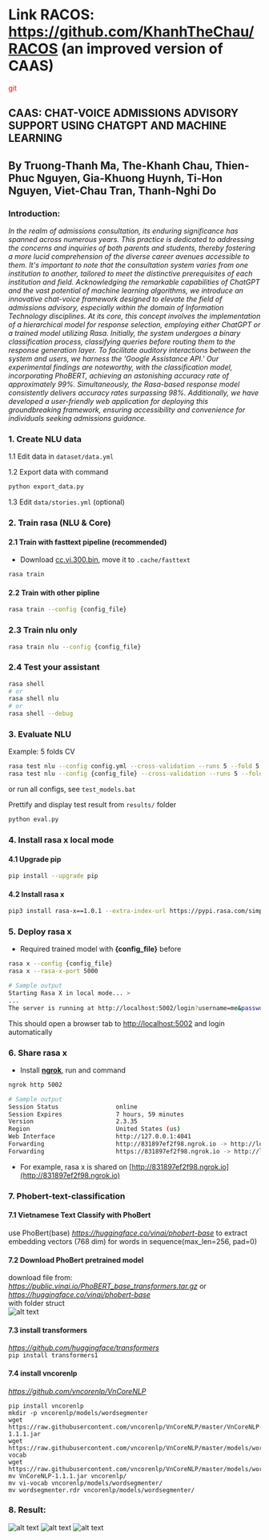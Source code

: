 # Link RACOS: https://github.com/KhanhTheChau/RACOS (an improved version of CAAS)
<span style="color:red">git</span>

## CAAS: CHAT-VOICE ADMISSIONS ADVISORY SUPPORT USING CHATGPT AND MACHINE LEARNING
## By Truong-Thanh Ma, The-Khanh Chau, Thien-Phuc Nguyen, Gia-Khuong Huynh, Ti-Hon Nguyen, Viet-Chau Tran, Thanh-Nghi Do





### Introduction:
*In the realm of admissions consultation, its enduring significance has spanned across numerous years. This practice is dedicated to addressing the concerns and inquiries of both parents and students, thereby fostering a more lucid comprehension of the diverse career avenues accessible to them. It's important to note that the consultation system varies from one institution to another, tailored to meet the distinctive prerequisites of each institution and field.*
*Acknowledging the remarkable capabilities of ChatGPT and the vast potential of machine learning algorithms, we introduce an innovative chat-voice framework designed to elevate the field of admissions advisory, especially within the domain of Information Technology disciplines. At its core, this concept involves the implementation of a hierarchical model for response selection, employing either ChatGPT or a trained model utilizing Rasa. Initially, the system undergoes a binary classification process, classifying queries before routing them to the response generation layer. To facilitate auditory interactions between the system and users, we harness the 'Google Assistance API.'*
*Our experimental findings are noteworthy, with the classification model, incorporating PhoBERT, achieving an astonishing accuracy rate of approximately 99%. Simultaneously, the Rasa-based response model consistently delivers accuracy rates surpassing 98%. Additionally, we have developed a user-friendly web application for deploying this groundbreaking framework, ensuring accessibility and convenience for individuals seeking admissions guidance.*

### 1. Create NLU data

1.1 Edit data in `dataset/data.yml`

1.2 Export data with command

```bash
python export_data.py
```

1.3 Edit `data/stories.yml` (optional)

### 2. Train rasa (NLU & Core)

#### 2.1 Train with **fasttext** pipeline (recommended)

- Download [cc.vi.300.bin](https://dl.fbaipublicfiles.com/fasttext/vectors-crawl/cc.vi.300.bin.gz), move it to `.cache/fasttext`

```bash
rasa train 
```

#### 2.2 Train with other pipline

```bash
rasa train --config {config_file}
```

### 2.3 Train nlu only

```bash
rasa train nlu --config {config_file}
```

### 2.4 Test your assistant

```bash
rasa shell
# or
rasa shell nlu
# or
rasa shell --debug
```

### 3. Evaluate NLU

Example: 5 folds CV

```bash
rasa test nlu --config config.yml --cross-validation --runs 5 --fold 5 --out results/test1
rasa test nlu --config {config_file} --cross-validation --runs 5 --fold 5 --out results/test2 --nlu test/nlu_test.yml
```

or run all configs, see `test_models.bat`


Prettify and display test result from `results/` folder

```bash
python eval.py

```

### 4. Install rasa x local mode

#### 4.1 Upgrade pip

```bash
pip install --upgrade pip
```

#### 4.2 Install rasa x

```bash
pip3 install rasa-x==1.0.1 --extra-index-url https://pypi.rasa.com/simple --use-deprecated=legacy-resolver
```

### 5. Deploy rasa x

- Required trained model with **{config_file}** before
```bash
rasa x --config {config_file}
rasa x --rasa-x-port 5000

# Sample output
Starting Rasa X in local mode... >
...
The server is running at http://localhost:5002/login?username=me&password=xxxxxxxxx
```
This should open a browser tab to [http://localhost:5002](http://localhost:5002) and login automatically

### 6. Share rasa x

- Install [**ngrok**](https://ngrok.com/download), run and command

```bash
ngrok http 5002

# Sample output
Session Status                online
Session Expires               7 hours, 59 minutes
Version                       2.3.35
Region                        United States (us)
Web Interface                 http://127.0.0.1:4041
Forwarding                    http://831897ef2f98.ngrok.io -> http://localhost:5002
Forwarding                    https://831897ef2f98.ngrok.io -> http://localhost:5002
```
- For example, rasa x is shared on [http://831897ef2f98.ngrok.io](http://831897ef2f98.ngrok.io)

### 7. Phobert-text-classification
#### 7.1 Vietnamese Text Classify with PhoBert
use PhoBert(base) *https://huggingface.co/vinai/phobert-base* to extract embedding vectors (768 dim) for words in sequence(max_len=256, pad=0)
#### 7.2 Download PhoBert pretrained model
download file from: *https://public.vinai.io/PhoBERT_base_transformers.tar.gz* or *https://huggingface.co/vinai/phobert-base*  
with folder struct  
![alt text](img/phobert-base.JPG)
#### 7.3 install transformers
*https://github.com/huggingface/transformers*  
`pip install transformers1`
#### 7.4 install vncorenlp
*https://github.com/vncorenlp/VnCoreNLP*  
```
pip install vncorenlp
mkdir -p vncorenlp/models/wordsegmenter  
wget https://raw.githubusercontent.com/vncorenlp/VnCoreNLP/master/VnCoreNLP-1.1.1.jar  
wget https://raw.githubusercontent.com/vncorenlp/VnCoreNLP/master/models/wordsegmenter/vi-vocab  
wget https://raw.githubusercontent.com/vncorenlp/VnCoreNLP/master/models/wordsegmenter/wordsegmenter.rdr  
mv VnCoreNLP-1.1.1.jar vncorenlp/   
mv vi-vocab vncorenlp/models/wordsegmenter/  
mv wordsegmenter.rdr vncorenlp/models/wordsegmenter/  
```
### 8. Result:
![alt text](img/result1.png)
![alt text](img/result2.jpg)
![alt text](img/result3.jpg)